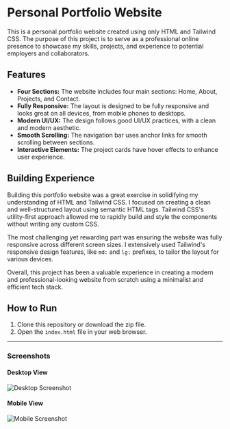 # Personal Portfolio Website

This is a personal portfolio website created using only HTML and Tailwind CSS. The purpose of this project is to serve as a professional online presence to showcase my skills, projects, and experience to potential employers and collaborators.

## Features

*   **Four Sections:** The website includes four main sections: Home, About, Projects, and Contact.
*   **Fully Responsive:** The layout is designed to be fully responsive and looks great on all devices, from mobile phones to desktops.
*   **Modern UI/UX:** The design follows good UI/UX practices, with a clean and modern aesthetic.
*   **Smooth Scrolling:** The navigation bar uses anchor links for smooth scrolling between sections.
*   **Interactive Elements:** The project cards have hover effects to enhance user experience.

## Building Experience

Building this portfolio website was a great exercise in solidifying my understanding of HTML and Tailwind CSS. I focused on creating a clean and well-structured layout using semantic HTML tags. Tailwind CSS's utility-first approach allowed me to rapidly build and style the components without writing any custom CSS.

The most challenging yet rewarding part was ensuring the website was fully responsive across different screen sizes. I extensively used Tailwind's responsive design features, like `md:` and `lg:` prefixes, to tailor the layout for various devices.

Overall, this project has been a valuable experience in creating a modern and professional-looking website from scratch using a minimalist and efficient tech stack.

## How to Run

1.  Clone this repository or download the zip file.
2.  Open the `index.html` file in your web browser.

---

### **Screenshots**

#### Desktop View
![Desktop Screenshot](path/to/your/desktop-screenshot.png)

#### Mobile View
![Mobile Screenshot](path/to/your/mobile-screenshot.png)